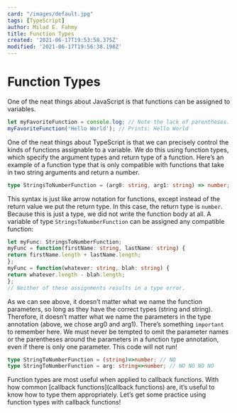 ```yaml
---
card: "/images/default.jpg"
tags: [TypeScript]
author: Milad E. Fahmy
title: Function Types
created: '2021-06-17T19:53:58.375Z'
modified: '2021-06-17T19:56:38.198Z'
---
```

# Function Types
One of the neat things about JavaScript is that functions can be assigned to variables.
```ts
let myFavoriteFunction = console.log; // Note the lack of parentheses.
myFavoriteFunction('Hello World'); // Prints: Hello World
```
One of the neat things about TypeScript is that we can precisely control the kinds of functions assignable to a variable. We do this using function types, which specify the argument types and return type of a function. Here’s an example of a function type that is only compatible with functions that take in two string arguments and return a number.
```ts
type StringsToNumberFunction = (arg0: string, arg1: string) => number;
```
This syntax is just like arrow notation for functions, except instead of the return value we put the return type. In this case, the return type is `number`. Because this is just a type, we did not write the function body at all. A variable of type `StringsToNumberFunction` can be assigned any compatible function:
```ts
let myFunc: StringsToNumberFunction;
myFunc = function(firstName: string, lastName: string) {
return firstName.length + lastName.length;
};
myFunc = function(whatever: string, blah: string) {
return whatever.length - blah.length;
};
// Neither of these assignments results in a type error.
```
As we can see above, it doesn’t matter what we name the function parameters, so long as they have the correct types (string and string). Therefore, it doesn’t matter what we name the parameters in the type annotation (above, we chose arg0 and arg1).
There’s something `important` to remember here. We must never be tempted to omit the parameter names or the parentheses around the parameters in a function type annotation, even if there is only one parameter. This code will not run!
```ts
type StringToNumberFunction = (string)=>number; // NO
type StringToNumberFunction = arg: string=>number; // NO NO NO NO
```
Function types are most useful when applied to callback functions. With how common [callback functions](callback functions) are, it’s useful to know how to type them appropriately. Let’s get some practice using function types with callback functions!
